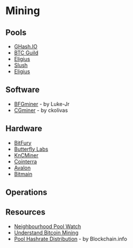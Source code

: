 # Mining

## Pools
* [GHash.IO]()
* [BTC Guild]()
* [Eligius]()
* [Slush]()
* [Eligius]()

## Software
* [BFGminer](https://github.com/luke-jr/bfgminer/releases/) - by Luke-Jr
* [CGminer](https://github.com/ckolivas/cgminer/releases/) - by ckolivas

## Hardware
* [BitFury]()
* [Butterfly Labs]()
* [KnCMiner]()
* [Cointerra]()
* [Avalon]()
* [Bitmain]()


## Operations

## Resources
* [Neighbourhood Pool Watch](http://organofcorti.blogspot.com/)
* [Understand Bitcoin Mining](http://www.bitcoinmining.com/)
* [Pool Hashrate Distribution](https://blockchain.info/pools) - by Blockchain.info

